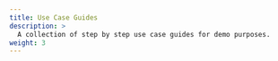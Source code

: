 ```yaml
---
title: Use Case Guides
description: >
  A collection of step by step use case guides for demo purposes.
weight: 3
---
```



